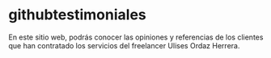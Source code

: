 # githubtestimoniales
En este sitio web, podrás conocer las opiniones y referencias de los clientes que han contratado los servicios del freelancer Ulises Ordaz Herrera.
